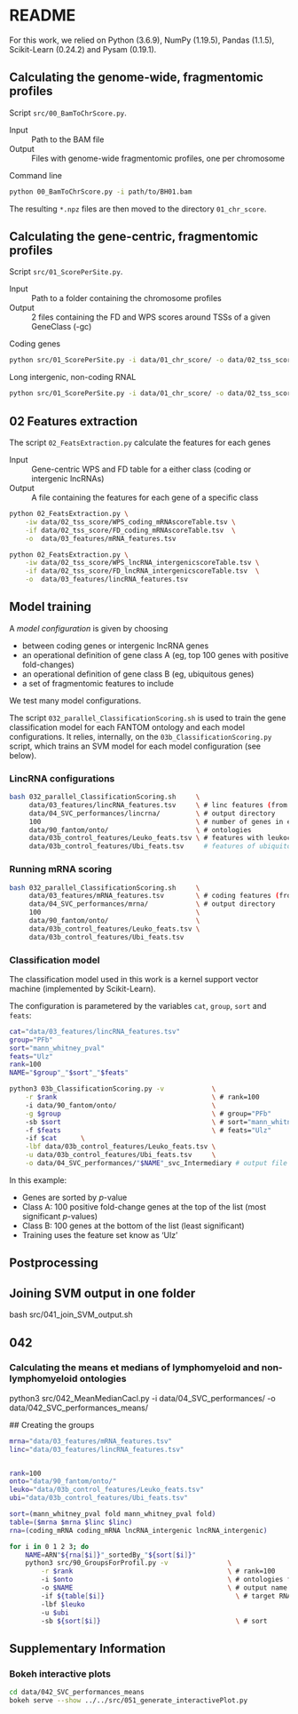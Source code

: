 # README

For this work, we relied on
Python (3.6.9),
NumPy (1.19.5),
Pandas (1.1.5),
Scikit-Learn (0.24.2) and
Pysam (0.19.1).

## Calculating the genome-wide, fragmentomic profiles

Script `src/00_BamToChrScore.py`.

<dl>
<dt>Input</dt>  <dd>Path to the BAM file</dd>
<dt>Output</dt> <dd>Files with genome-wide fragmentomic profiles, one per chromosome</dd>
</dl>

Command line

```bash
python 00_BamToChrScore.py -i path/to/BH01.bam
```

The resulting `*.npz` files are then moved to the directory `01_chr_score`.

## Calculating the gene-centric, fragmentomic profiles

Script `src/01_ScorePerSite.py`.

<dl>
<dt>Input</dt>  <dd>Path to a folder containing the chromosome profiles</dd>
<dt>Output</dt> <dd>2 files containing the FD and WPS scores around TSSs of a given GeneClass (-gc)</dd>
</dl>

Coding genes

```bash
python src/01_ScorePerSite.py -i data/01_chr_score/ -o data/02_tss_score/ -gc coding_mRNA -ft5 data/90_fantom/intermediary/
```

Long intergenic, non-coding RNAL

```bash
python src/01_ScorePerSite.py -i data/01_chr_score/ -o data/02_tss_score/ -gc lncRNA_intergenic -ft5 data/90_fantom/intermediary/
```

## 02 Features extraction

The script `02_FeatsExtraction.py` calculate the features for each genes

<dl>
<dt>Input</dt> <dd>Gene-centric WPS and FD table for a either class (coding or intergenic lncRNAs)</dd>
<dt>Output</dt> <dd>A file containing the features for each gene of a specific class</dd>
</dl>

```bash
python 02_FeatsExtraction.py \
    -iw data/02_tss_score/WPS_coding_mRNAscoreTable.tsv \
    -if data/02_tss_score/FD_coding_mRNAscoreTable.tsv  \
    -o  data/03_features/mRNA_features.tsv

python 02_FeatsExtraction.py \
    -iw data/02_tss_score/WPS_lncRNA_intergenicscoreTable.tsv \
    -if data/02_tss_score/FD_lncRNA_intergenicscoreTable.tsv  \
    -o  data/03_features/lincRNA_features.tsv
```

## Model training

A *model configuration* is given by choosing

* between coding genes or intergenic lncRNA genes
* an operational definition of gene class A (eg, top 100 genes with positive fold-changes)
* an operational definition of gene class B (eg, ubiquitous genes)
* a set of fragmentomic features to include

We test many model configurations.

The script `032_parallel_ClassificationScoring.sh` is used to train the gene classification model for each FANTOM ontology and each model configurations. It relies, internally, on the `03b_ClassificationScoring.py` script, which trains an SVM model for each model configuration (see below).

### LincRNA configurations

```bash
bash 032_parallel_ClassificationScoring.sh     \
     data/03_features/lincRNA_features.tsv     \ # linc features (from previous step)
     data/04_SVC_performances/lincrna/         \ # output directory
     100                                       \ # number of genes in each class
     data/90_fantom/onto/                      \ # ontologies
     data/03b_control_features/Leuko_feats.tsv \ # features with leukocyte p-values/FC
     data/03b_control_features/Ubi_feats.tsv     # features of ubiquitous genes
```

### Running mRNA scoring

```bash
bash 032_parallel_ClassificationScoring.sh     \
     data/03_features/mRNA_features.tsv        \ # coding features (from previous step)
     data/04_SVC_performances/mrna/            \ # output directory
     100                                       \
     data/90_fantom/onto/                      \
     data/03b_control_features/Leuko_feats.tsv \
     data/03b_control_features/Ubi_feats.tsv
```

### Classification model

The classification model used in this work is a kernel support vector machine (implemented by Scikit-Learn).

The configuration is parametered by the variables `cat`, `group`, `sort` and `feats`:

```bash
cat="data/03_features/lincRNA_features.tsv"
group="PFb"
sort="mann_whitney_pval"
feats="Ulz"
rank=100
NAME="$group"_"$sort"_"$feats"

python3 03b_ClassificationScoring.py -v            \
    -r $rank                                       \ # rank=100
    -i data/90_fantom/onto/                        \
    -g $group                                      \ # group="PFb"
    -sb $sort                                      \ # sort="mann_whitney_pval" 
    -f $feats                                      \ # feats="Ulz"
    -if $cat      \
    -lbf data/03b_control_features/Leuko_feats.tsv \
    -u data/03b_control_features/Ubi_feats.tsv     \
    -o data/04_SVC_performances/"$NAME"_svc_Intermediary # output file
```

In this example:

* Genes are sorted by $p$-value
* Class A: 100 positive fold-change genes at the top of the list (most significant $p$-values)
* Class B: 100 genes at the bottom of the list (least significant)
* Training uses the feature set know as ‘Ulz’

## Postprocessing

## Joining SVM output in one folder

bash src/041_join_SVM_output.sh

## 042

### Calculating the means et medians of lymphomyeloid and non-lymphomyeloid ontologies

python3 src/042_MeanMedianCacl.py -i data/04_SVC_performances/ -o data/042_SVC_performances_means/

## Creating the groups


```bash
mrna="data/03_features/mRNA_features.tsv"
linc="data/03_features/lincRNA_features.tsv"


rank=100
onto="data/90_fantom/onto/"
leuko="data/03b_control_features/Leuko_feats.tsv"
ubi="data/03b_control_features/Ubi_feats.tsv"

sort=(mann_whitney_pval fold mann_whitney_pval fold)
table=($mrna $mrna $linc $linc)
rna=(coding_mRNA coding_mRNA lncRNA_intergenic lncRNA_intergenic)

for i in 0 1 2 3; do
    NAME=ARN"${rna[$i]}"_sortedBy_"${sort[$i]}"
    python3 src/90_GroupsForProfil.py -v               \
        -r $rank                                       \ # rank=100
        -i $onto                                       \ # ontologies folder
        -o $NAME                                       \ # output name
        -if ${table[$i]}                                 \ # target RNA features
        -lbf $leuko
        -u $ubi
        -sb ${sort[$i]}                                  \ # sort
```

## Supplementary Information

### Bokeh interactive plots

```bash
cd data/042_SVC_performances_means
bokeh serve --show ../../src/051_generate_interactivePlot.py
```
